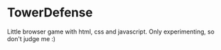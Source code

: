 # TowerDefense

Little browser game with html, css and javascript.
Only experimenting, so don't judge me :)
